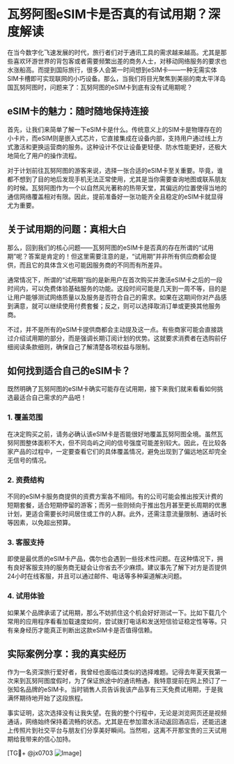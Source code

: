 # 瓦努阿图eSIM卡是否真的有试用期？深度解读

在当今数字化飞速发展的时代，旅行者们对于通讯工具的需求越来越高。尤其是那些喜欢环游世界的背包客或者需要频繁出差的商务人士，对移动网络服务的要求也水涨船高。而提到国际旅行，很多人会第一时间想到eSIM卡——一种无需实体SIM卡槽即可实现联网的小巧设备。那么，当我们将目光聚焦到美丽的南太平洋岛国瓦努阿图时，问题来了：瓦努阿图的eSIM卡到底有没有试用期呢？

## eSIM卡的魅力：随时随地保持连接

首先，让我们来简单了解一下eSIM卡是什么。传统意义上的SIM卡是物理存在的小卡片，而eSIM则是嵌入式芯片，它直接集成在设备内部，支持用户通过线上方式激活和更换运营商的服务。这种设计不仅让设备更轻便、防水性能更好，还极大地简化了用户的操作流程。

对于计划前往瓦努阿图的游客来说，选择一张合适的eSIM卡至关重要。毕竟，谁都不想到了目的地后发现手机无法正常使用，尤其是当你需要查询地图或联系朋友的时候。瓦努阿图作为一个以自然风光著称的热带天堂，其偏远的位置使得当地的通信网络覆盖相对有限。因此，提前准备好一张功能齐全且稳定的eSIM卡就显得尤为重要。

## 关于试用期的问题：真相大白

那么，回到我们的核心问题——瓦努阿图的eSIM卡是否真的存在所谓的“试用期”呢？答案是肯定的！但这里需要注意的是，“试用期”并非所有供应商都会提供，而且它的具体含义也可能因服务商的不同而有所差异。

通常情况下，所谓的“试用期”指的是新用户在首次购买并激活eSIM卡之后的一段时间内，可以免费体验基础服务的功能。这段时间可能是几天到一周不等，目的是让用户能够测试网络质量以及服务是否符合自己的需求。如果在这期间你对产品感到满意，就可以继续使用付费套餐；反之，则可以选择取消订单或更换其他服务商。

不过，并不是所有的eSIM卡提供商都会主动提及这一点。有些商家可能会直接跳过介绍试用期的部分，而是强调长期订阅计划的优势。这就要求消费者在选购前仔细阅读条款细则，确保自己了解清楚各项权益与限制。

## 如何找到适合自己的eSIM卡？

既然明确了瓦努阿图的eSIM卡确实可能存在试用期，接下来我们就来看看如何挑选最适合自己需求的产品吧！

### 1. **覆盖范围**
   在决定购买之前，请务必确认该eSIM卡是否能很好地覆盖瓦努阿图全境。虽然瓦努阿图整体面积不大，但不同岛屿之间的信号强度可能差别较大。因此，在比较各家产品的过程中，一定要查看它们的具体覆盖情况，避免出现到了偏远地区却完全无信号的情况。

### 2. **资费结构**
   不同的eSIM卡服务商提供的资费方案各不相同。有的公司可能会推出按天计费的短期套餐，适合短期停留的游客；而另一些则倾向于推出包月甚至更长周期的优惠计划，更适合需要长时间居住或工作的人群。此外，还需注意流量限制、通话时长等因素，以免超出预算。

### 3. **客服支持**
   即使是最优质的eSIM卡产品，偶尔也会遇到一些技术性问题。在这种情况下，拥有良好客服支持的服务商无疑会让你省去不少麻烦。建议事先了解下对方是否提供24小时在线客服，并且可以通过邮件、电话等多种渠道解决问题。

### 4. **试用体验**
   如果某个品牌承诺了试用期，那么不妨抓住这个机会好好测试一下。比如下载几个常用的应用程序看看加载速度如何，尝试拨打电话和发送短信验证稳定性等等。只有亲身经历才能真正判断出这款eSIM卡是否值得信赖。

## 实际案例分享：我的真实经历

作为一名资深旅行爱好者，我曾经也面临过类似的选择难题。记得去年夏天我第一次来到瓦努阿图度假时，为了保证旅途中的通讯畅通，我特意提前在网上预订了一张知名品牌的eSIM卡。当时销售人员告诉我该产品享有三天免费试用期，于是我满怀期待地开始了这段旅程。

事实证明，这次选择没有让我失望。在我的整个行程中，无论是浏览网页还是视频通话，网络始终保持着流畅的状态。尤其是在参加潜水活动返回酒店后，还能迅速上传照片到社交平台与朋友们分享美好瞬间。当然啦，这离不开那宝贵的三天试用期给我带来的信心加持。

[TG💪+ @jx0703 ![Image](https://github.com/user-attachments/assets/dbca1d08-cadb-493c-b0ec-ad6f7a83f270)]